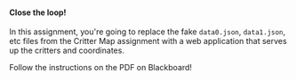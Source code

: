 #### Close the loop!

In this assignment, you're going to replace the fake `data0.json`, `data1.json`, etc files from the Critter Map assignment with a web application that serves up the critters and coordinates.



Follow the instructions on the PDF on Blackboard!